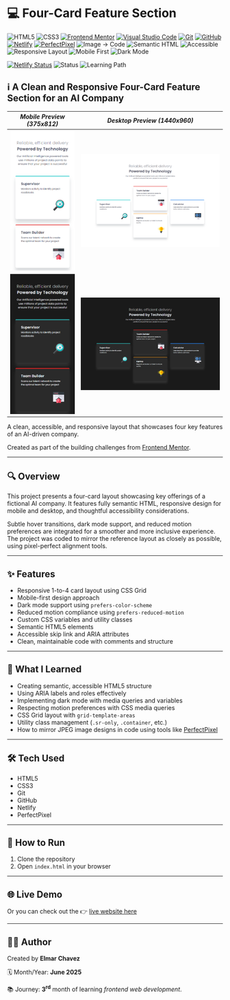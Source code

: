 # 💻 Four-Card Feature Section

![HTML5](https://img.shields.io/badge/HTML5-E34F26?style=for-the-badge&logo=html5&logoColor=white)
![CSS3](https://img.shields.io/badge/CSS3-1572B6?style=for-the-badge&logo=css3&logoColor=white)
[![Frontend Mentor](https://img.shields.io/badge/Frontend%20Mentor-3e54a3?style=for-the-badge&logo=frontendmentor&logoColor=white)](https://www.frontendmentor.io/)
[![Visual Studio Code](https://img.shields.io/badge/VS%20Code-007ACC?style=for-the-badge&logo=visual-studio-code&logoColor=white)](https://code.visualstudio.com/)
[![Git](https://img.shields.io/badge/Git-F05032?style=for-the-badge&logo=git&logoColor=white)](https://git-scm.com/)
[![GitHub](https://img.shields.io/badge/GitHub-181717?style=for-the-badge&logo=github&logoColor=white)](https://github.com/)
[![Netlify](https://img.shields.io/badge/Netlify-00C7B7?style=for-the-badge&logo=netlify&logoColor=white)](https://www.netlify.com/)
[![PerfectPixel](https://img.shields.io/badge/PerfectPixel-F56C94?style=for-the-badge)](https://chrome.google.com/webstore/detail/perfectpixel-by-welldonecod/dkaagdgjmgdmbnecmcefdhjekcoceebi)
![Image → Code](https://img.shields.io/badge/Image%20→%20Code-✔️-6a1b9a?style=for-the-badge&labelColor=2e003e&logoColor=white)
![Semantic HTML](https://img.shields.io/badge/Semantic%20HTML-ff9800?style=for-the-badge)
![Accessible](https://img.shields.io/badge/Accessibility-A11Y-0052cc?style=for-the-badge)
![Responsive Layout](https://img.shields.io/badge/Responsive%20Layout-Full%20Support-blue?style=for-the-badge)
![Mobile First](https://img.shields.io/badge/Mobile--First-Design-orange?style=for-the-badge)
![Dark Mode](https://img.shields.io/badge/Dark--Mode-Available-111?style=for-the-badge&logo=halfbrickstudios&logoColor=white)

[![Netlify Status](https://api.netlify.com/api/v1/badges/e6c40eff-4412-41e3-ba56-522caa2bd82c/deploy-status)](https://four-card-feature-section-fm-jiro.netlify.app/)
![Status](https://img.shields.io/badge/status-complete-brightgreen)
![Learning Path](https://img.shields.io/badge/learning%20path-month%203-blue)

## ℹ️ A Clean and Responsive Four-Card Feature Section for an AI Company

| _Mobile Preview (375x812)_                            | _Desktop Preview (1440x960)_                             |
| ----------------------------------------------------- | -------------------------------------------------------- |
| ![Mobile](./img/site-preview-mobile_375x812.png)      | ![Desktop](./img/site-preview-desktop_1440x960.png)      |
| ![Mobile](./img/site-preview-mobile-dark_375x812.png) | ![Desktop](./img/site-preview-desktop-dark_1440x960.png) |

A clean, accessible, and responsive layout that showcases four key features of an AI-driven company.

Created as part of the building challenges from [Frontend Mentor](https://www.frontendmentor.io/).

---

## 🔍 Overview

This project presents a four-card layout showcasing key offerings of a fictional AI company. It features fully semantic HTML, responsive design for mobile and desktop, and thoughtful accessibility considerations.

Subtle hover transitions, dark mode support, and reduced motion preferences are integrated for a smoother and more inclusive experience. The project was coded to mirror the reference layout as closely as possible, using pixel-perfect alignment tools.

---

## ✨ Features

- Responsive 1-to-4 card layout using CSS Grid
- Mobile-first design approach
- Dark mode support using `prefers-color-scheme`
- Reduced motion compliance using `prefers-reduced-motion`
- Custom CSS variables and utility classes
- Semantic HTML5 elements
- Accessible skip link and ARIA attributes
- Clean, maintainable code with comments and structure

---

## 🧠 What I Learned

- Creating semantic, accessible HTML5 structure
- Using ARIA labels and roles effectively
- Implementing dark mode with media queries and variables
- Respecting motion preferences with CSS media queries
- CSS Grid layout with `grid-template-areas`
- Utility class management (`.sr-only`, `.container`, etc.)
- How to mirror JPEG image designs in code using tools like [PerfectPixel](https://chrome.google.com/webstore/detail/perfectpixel-by-welldonecod/dkaagdgjmgdmbnecmcefdhjekcoceebi)

---

## 🛠️ Tech Used

- HTML5
- CSS3
- Git
- GitHub
- Netlify
- PerfectPixel

---

## 🚀 How to Run

1. Clone the repository
2. Open `index.html` in your browser

---

## 🌐 Live Demo

Or you can check out the 👉 [live website here](https://four-card-feature-section-fm-jiro.netlify.app/)

---

## 🧑‍💻 Author

Created by **Elmar Chavez**

🗓️ Month/Year: **June 2025**

📚 Journey: **3<sup>rd</sup>** month of learning _frontend web development_.
